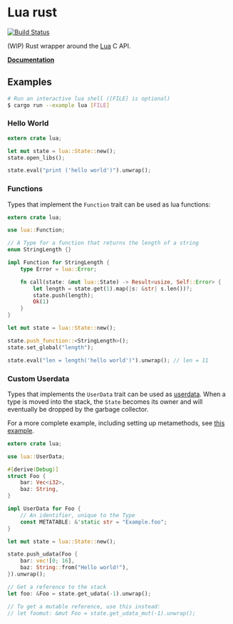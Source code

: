 # Lua rust

[![Build Status](https://travis-ci.org/germangb/lua-rs.svg?branch=master)](https://travis-ci.org/germangb/lua-rs)

(WIP) Rust wrapper around the [Lua](https://www.lua.org/) C API.

**[Documentation](https://germangb.github.io/lua-rs/)**

## Examples

```bash
# Run an interactive lua shell ([FILE] is optional)
$ cargo run --example lua [FILE]
```

### Hello World

```rust
extern crate lua;

let mut state = lua::State::new();
state.open_libs();

state.eval("print ('hello world')").unwrap();
```

### Functions

Types that implement the `Function` trait can be used as lua functions:

```rust
extern crate lua;

use lua::Function;

// A Type for a function that returns the length of a string
enum StringLength {}

impl Function for StringLength {
    type Error = lua::Error;

    fn call(state: &mut lua::State) -> Result<usize, Self::Error> {
        let length = state.get(1).map(|s: &str| s.len())?;
        state.push(length);
        Ok(1)
    }
}

let mut state = lua::State::new();

state.push_function::<StringLength>();
state.set_global("length");

state.eval("len = length('hello world')").unwrap(); // len = 11
```

### Custom Userdata

Types that implements the `UserData` trait can be used as [userdata](https://www.lua.org/pil/28.1.html). When a type is moved into the stack, the `State` becomes its owner and will eventually be dropped by the garbage collector.

For a more complete example, including setting up metamethods, see [this example](./examples/lib/vector.rs).

```rust
extern crate lua;

use lua::UserData;

#[derive(Debug)]
struct Foo {
    bar: Vec<i32>,
    baz: String,
}

impl UserData for Foo {
    // An identifier, unique to the Type
    const METATABLE: &'static str = "Example.foo";
}

let mut state = lua::State::new();

state.push_udata(Foo {
    bar: vec![0; 16],
    baz: String::from("Hello world!"),
}).unwrap();

// Get a reference to the stack
let foo: &Foo = state.get_udata(-1).unwrap();

// To get a mutable reference, use this instead:
// let foomut: &mut Foo = state.get_udata_mut(-1).unwrap();
```
